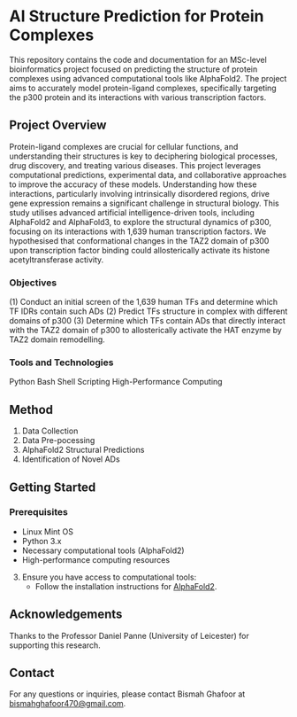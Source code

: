 # AI Structure Prediction for Protein Complexes

This repository contains the code and documentation for an MSc-level bioinformatics project focused on predicting the structure of protein complexes using advanced computational tools like AlphaFold2. The project aims to accurately model protein-ligand complexes, specifically targeting the p300 protein and its interactions with various transcription factors.

## Project Overview

Protein-ligand complexes are crucial for cellular functions, and understanding their structures is key to deciphering biological processes, drug discovery, and treating various diseases. This project leverages computational predictions, experimental data, and collaborative approaches to improve the accuracy of these models. Understanding how these interactions, particularly involving intrinsically disordered regions, drive gene expression remains a significant challenge in structural biology. This study utilises advanced artificial intelligence-driven tools, including AlphaFold2 and AlphaFold3, to explore the structural dynamics of p300, focusing on its interactions with 1,639 human transcription factors. We hypothesised that conformational changes in the TAZ2 domain of p300 upon transcription factor binding could allosterically activate its histone acetyltransferase activity. 

### Objectives
(1) Conduct an initial screen of the 1,639 human TFs and determine which TF IDRs contain such ADs 
(2) Predict TFs structure in complex with different domains of p300
(3) Determine which TFs contain ADs that directly interact with the TAZ2 domain of p300 to allosterically activate the HAT enzyme by TAZ2 domain remodelling.

### Tools and Technologies
Python
Bash Shell Scripting
High-Performance Computing

## Method
1. Data Collection
2. Data Pre-pocessing
3. AlphaFold2 Structural Predictions
4. Identification of Novel ADs

## Getting Started

### Prerequisites
- Linux Mint OS
- Python 3.x
- Necessary computational tools (AlphaFold2)
- High-performance computing resources

3. Ensure you have access to computational tools:
    - Follow the installation instructions for [AlphaFold2](https://github.com/deepmind/alphafold).

## Acknowledgements
Thanks to the Professor Daniel Panne (University of Leicester) for supporting this research.

## Contact

For any questions or inquiries, please contact Bismah Ghafoor at bismahghafoor470@gmail.com.
